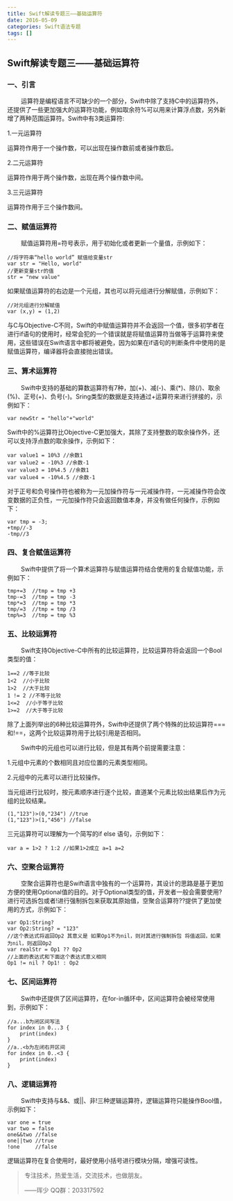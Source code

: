 ```yaml
---
title: Swift解读专题三——基础运算符
date: 2016-05-09
categories: Swift语法专题
tags: []
---
```

## Swift解读专题三——基础运算符

### 一、引言 

        运算符是编程语言不可缺少的一个部分，Swift中除了支持C中的运算符外，还提供了一些更加强大的运算符功能，例如取余符%可以用来计算浮点数，另外新增了两种范围运算符。Swift中有3类运算符:

1.一元运算符

运算符作用于一个操作数，可以出现在操作数前或者操作数后。

2.二元运算符

运算符作用于两个操作数，出现在两个操作数中间。

3.三元运算符

运算符作用于三个操作数间。

### 二、赋值运算符

        赋值运算符用=符号表示，用于初始化或者更新一个量值，示例如下：

```
//将字符串“hello world” 赋值给变量str
var str = "Hello, world"
//更新变量str的值
str = "new value"
```

如果赋值运算符的右边是一个元组，其也可以将元组进行分解赋值，示例如下：

```
//对元组进行分解赋值
var (x,y) = (1,2)
```

与C与Objective-C不同，Swift的中赋值运算符并不会返回一个值，很多初学者在进行if语句的使用时，经常会犯的一个错误就是将赋值运算符当做等于运算符来使用，这些错误在Swift语言中都将被避免，因为如果在if语句的判断条件中使用的是赋值运算符，编译器将会直接抛出错误。

### 三、算术运算符

        Swift中支持的基础的算数运算符有7种，加(+)、减(-)、乘(*)、除(/)、取余(%)、正号(+)、负号(-)。Sring类型的数据是支持通过+运算符来进行拼接的，示例如下：

```
var newStr = "hello"+"world"
```

Swift中的%运算符比Objective-C更加强大，其除了支持整数的取余操作外，还可以支持浮点数的取余操作，示例如下：

```
var value1 = 10%3 //余数1
var value2 = -10%3 //余数-1
var value3 = 10%4.5 //余数1
var value4 = -10%4.5 //余数-1
```

对于正号和负号操作符也被称为一元加操作符与一元减操作符，一元减操作符会改变数据的正负性，一元加操作符只会返回数值本身，并没有做任何操作，示例如下：

```
var tmp = -3;
+tmp//-3
-tmp//3
```

### 四、复合赋值运算符

        Swift中提供了将一个算术运算符与赋值运算符结合使用的复合赋值功能，示例如下：

```
tmp+=3  //tmp = tmp +3
tmp-=3  //tmp = tmp -3
tmp*=3  //tmp = tmp *3
tmp/=3  //tmp = tmp /3
tmp%=3  //tmp = tmp %3
```

### 五、比较运算符

        Swift支持Objective-C中所有的比较运算符，比较运算符将会返回一个Bool类型的值：

```
1==2 //等于比较
1<2  //小于比较
1>2  //大于比较
1 != 2 //不等于比较
1<=2  //小于等于比较
1>=2  //大于等于比较
```

除了上面列举出的6种比较运算符外，Swift中还提供了两个特殊的比较运算符===和!==，这两个比较运算符用于比较引用是否相同。

        Swift中的元组也可以进行比较，但是其有两个前提需要注意：

1.元组中元素的个数相同且对应位置的元素类型相同。

2.元组中的元素可以进行比较操作。

当元组进行比较时，按元素顺序进行逐个比较，直道某个元素比较出结果后作为元组的比较结果。

```
(1,"123")>(0,"234") //true
(1,"123")>(1,"456") //false
```

三元运算符可以理解为一个简写的if else 语句，示例如下：

```
var a = 1>2 ? 1:2 //如果1>2成立 a=1 a=2
```

### 六、空聚合运算符

        空聚合运算符也是Swift语言中独有的一个运算符，其设计的思路是基于更加方便的使用Optional值的目的。对于Optional类型的值，开发者一般会需要使用?进行可选拆包或者!进行强制拆包来获取其原始值，空聚合运算符??提供了更加使用的方式，示例如下：

```
var Op1:String?
var Op2:String? = "123"
//这个表达式将返回Op2 其意义是 如果Op1不为nil，则对其进行强制拆包 将值返回，如果为nil，则返回Op2
var realStr = Op1 ?? Op2
//上面的表达式和下面这个表达式意义相同
Op1 != nil ? Op1! : Op2
```

### 七、区间运算符

        Swift中还提供了区间运算符，在for-in循环中，区间运算符会被经常使用到，示例如下：

```
//a...b为闭区间写法
for index in 0...3 {
    print(index)
}
//a..<b为左闭右开区间
for index in 0..<3 {
    print(index)
}
```

### 八、逻辑运算符

        Swift中支持与&&、或||、非!三种逻辑运算符，逻辑运算符只能操作Bool值，示例如下：

```
var one = true
var two = false
one&&two //false
one||two //true
!one     //false
```

逻辑运算符在复合使用时，最好使用小括号进行模块分隔，增强可读性。

> 专注技术，热爱生活，交流技术，也做朋友。
> 
> ——珲少 QQ群：203317592
